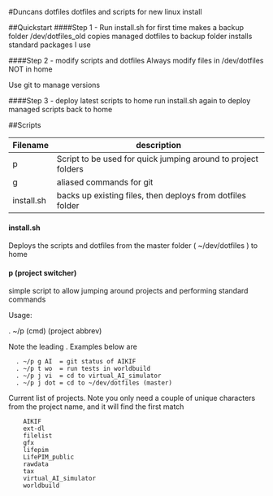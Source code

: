 #Duncans dotfiles
dotfiles and scripts for new linux install

##Quickstart
####Step 1 - Run install.sh for first time
makes a backup folder /dev/dotfiles_old
copies managed dotfiles to backup folder
installs standard packages I use

####Step 2 - modify scripts and dotfiles
Always modify files in /dev/dotfiles NOT in home

Use git to manage versions

####Step 3 - deploy latest scripts to home
run install.sh again to deploy managed scripts back to home


##Scripts 

|Filename | description |
 --- | ---      
|p | Script to be used for quick jumping around to project folders|
|g | aliased commands for git|
|install.sh		  | backs up existing files, then deploys from dotfiles folder|

#### install.sh
Deploys the scripts and dotfiles from the master folder ( ~/dev/dotfiles ) to home


#### p (project switcher)
simple script to allow jumping around projects and performing standard commands

Usage: 

. ~/p (cmd) (project abbrev)

Note the leading .  Examples below are

```
  . ~/p g AI  = git status of AIKIF           
  . ~/p t wo  = run tests in worldbuild       
  . ~/p j vi  = cd to virtual_AI_simulator    
  . ~/p j dot = cd to ~/dev/dotfiles (master) 
```

Current list of projects. Note you only need a couple of unique characters from the project name, and it will find the first match

```
	AIKIF
	ext-dl
	filelist
	gfx
	lifepim
	LifePIM_public
	rawdata 
	tax
	virtual_AI_simulator 
	worldbuild
```
